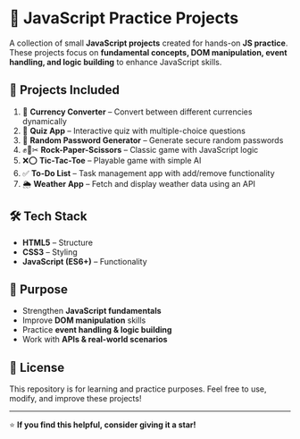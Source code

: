 # 🚀 JavaScript Practice Projects  

A collection of small **JavaScript projects** created for hands-on **JS practice**. These projects focus on **fundamental concepts, DOM manipulation, event handling, and logic building** to enhance JavaScript skills.  

## 📂 Projects Included  

1. 🏦 **Currency Converter** – Convert between different currencies dynamically  
2. 🧠 **Quiz App** – Interactive quiz with multiple-choice questions  
3. 🔐 **Random Password Generator** – Generate secure random passwords  
4. ✊📄✂ **Rock-Paper-Scissors** – Classic game with JavaScript logic  
5. ❌⭕ **Tic-Tac-Toe** – Playable game with simple AI  
6. ✅ **To-Do List** – Task management app with add/remove functionality  
7. 🌦 **Weather App** – Fetch and display weather data using an API  

## 🛠 Tech Stack  
- **HTML5** – Structure  
- **CSS3** – Styling  
- **JavaScript (ES6+)** – Functionality  

## 🎯 Purpose  
- Strengthen **JavaScript fundamentals**  
- Improve **DOM manipulation** skills  
- Practice **event handling & logic building**  
- Work with **APIs & real-world scenarios**  

## 📜 License  
This repository is for learning and practice purposes. Feel free to use, modify, and improve these projects!  

---

⭐ **If you find this helpful, consider giving it a star!**  
